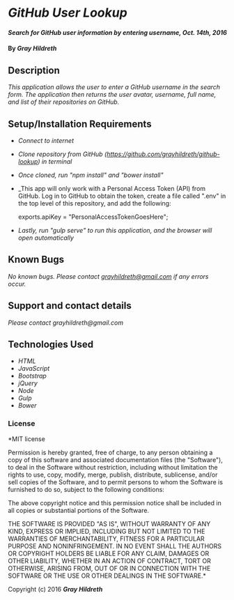# _GitHub User Lookup_

#### _Search for GitHub user information by entering username, Oct. 14th, 2016_

#### By _**Gray Hildreth**_

## Description

_This application allows the user to enter a GitHub username in the search form.  The application then returns the user avatar, username, full name, and list of their repositories on GitHub._

## Setup/Installation Requirements

* _Connect to internet_
* _Clone repository from GitHub (https://github.com/grayhildreth/github-lookup) in terminal_
* _Once cloned, run "npm install" and "bower install"_
* _This app will only work with a Personal Access Token (API) from GitHub.  Log in to GitHub to obtain the token, create a file called ".env" in the top level of this repository, and add the following:

  exports.apiKey = "PersonalAccessTokenGoesHere";

* _Lastly, run "gulp serve" to run this application, and the browser will open automatically_


## Known Bugs

_No known bugs.  Please contact grayhildreth@gmail.com if any errors occur._

## Support and contact details

_Please contact grayhildreth@gmail.com_

## Technologies Used

* _HTML_
* _JavaScript_
* _Bootstrap_
* _jQuery_
* _Node_
* _Gulp_
* _Bower_

### License

*MIT license

Permission is hereby granted, free of charge, to any person obtaining a copy of this software and associated documentation files (the "Software"), to deal in the Software without restriction, including without limitation the rights to use, copy, modify, merge, publish, distribute, sublicense, and/or sell copies of the Software, and to permit persons to whom the Software is furnished to do so, subject to the following conditions:

The above copyright notice and this permission notice shall be included in all copies or substantial portions of the Software.

THE SOFTWARE IS PROVIDED "AS IS", WITHOUT WARRANTY OF ANY KIND, EXPRESS OR IMPLIED, INCLUDING BUT NOT LIMITED TO THE WARRANTIES OF MERCHANTABILITY, FITNESS FOR A PARTICULAR PURPOSE AND NONINFRINGEMENT. IN NO EVENT SHALL THE AUTHORS OR COPYRIGHT HOLDERS BE LIABLE FOR ANY CLAIM, DAMAGES OR OTHER LIABILITY, WHETHER IN AN ACTION OF CONTRACT, TORT OR OTHERWISE, ARISING FROM, OUT OF OR IN CONNECTION WITH THE SOFTWARE OR THE USE OR OTHER DEALINGS IN THE SOFTWARE.*

Copyright (c) 2016 **_Gray Hildreth_**
